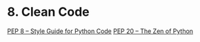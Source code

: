 # 8. Clean Code
[PEP 8 – Style Guide for Python Code](https://peps.python.org/pep-0020/)
[PEP 20 – The Zen of Python](https://peps.python.org/pep-0020/)
